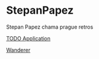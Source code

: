 # StepanPapez
Stepan Papez chama prague retros

<a href = "https://github.com/StepanPapez/todo-app">TODO Application</a>

<a href = "https://github.com/StepanPapez/wanderer-cs.git">Wanderer</a>
